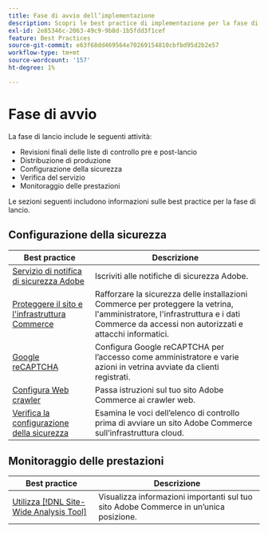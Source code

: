 ```yaml
---
title: Fase di avvio dell’implementazione
description: Scopri le best practice di implementazione per la fase di avvio dei progetti Adobe Commerce.
exl-id: 2e85346c-2063-49c9-9b8d-1b5fdd3f1cef
feature: Best Practices
source-git-commit: e63f68dd469564e70269154810cbfbd95d2b2e57
workflow-type: tm+mt
source-wordcount: '157'
ht-degree: 1%

---
```


# Fase di avvio

La fase di lancio include le seguenti attività:

- Revisioni finali delle liste di controllo pre e post-lancio
- Distribuzione di produzione
- Configurazione della sicurezza
- Verifica del servizio
- Monitoraggio delle prestazioni

Le sezioni seguenti includono informazioni sulle best practice per la fase di lancio.

## Configurazione della sicurezza

| Best practice | Descrizione |
|------------------------------------------------------------------------------------------------------------------------------------|--------------------------------------------------------------------------------------------------------------------------------------------------------------------------|
| [Servizio di notifica di sicurezza Adobe](https://www.adobe.com/subscription/adbeSecurityNotifications.html) | Iscriviti alle notifiche di sicurezza Adobe. |
| [Proteggere il sito e l&#39;infrastruttura Commerce](security-best-practices.md) | Rafforzare la sicurezza delle installazioni Commerce per proteggere la vetrina, l&#39;amministratore, l&#39;infrastruttura e i dati Commerce da accessi non autorizzati e attacchi informatici. |
| [Google reCAPTCHA](https://experienceleague.adobe.com/docs/commerce-admin/systems/security/captcha/security-google-recaptcha.html?lang=it) | Configura Google reCAPTCHA per l’accesso come amministratore e varie azioni in vetrina avviate da clienti registrati. |
| [Configura Web crawler](robots-txt.md) | Passa istruzioni sul tuo sito Adobe Commerce ai crawler web. |
| [Verifica la configurazione della sicurezza](https://experienceleague.adobe.com/docs/commerce-cloud-service/user-guide/launch/checklist.html?lang=it) | Esamina le voci dell’elenco di controllo prima di avviare un sito Adobe Commerce sull’infrastruttura cloud. |

## Monitoraggio delle prestazioni

| Best practice | Descrizione |
|------------------------------------------------------------------------------------------------------------------------------------------------|----------------------------------------------------------------------|
| [Utilizza  [!DNL Site-Wide Analysis Tool]](../../../tools/site-wide-analysis-tool/intro.md#integrations-with-other-adobe-commerce-support-tools) | Visualizza informazioni importanti sul tuo sito Adobe Commerce in un’unica posizione. |

